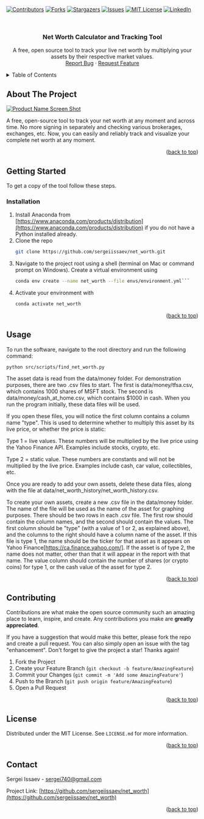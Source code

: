 <!-- Improved compatibility of back to top link: See: https://github.com/othneildrew/Best-README-Template/pull/73 -->
<a name="readme-top"></a>
<!--
*** Thanks for checking out the Best-README-Template. If you have a suggestion
*** that would make this better, please fork the repo and create a pull request
*** or simply open an issue with the tag "enhancement".
*** Don't forget to give the project a star!
*** Thanks again! Now go create something AMAZING! :D
-->



<!-- PROJECT SHIELDS -->
<!--
*** I'm using markdown "reference style" links for readability.
*** Reference links are enclosed in brackets [ ] instead of parentheses ( ).
*** See the bottom of this document for the declaration of the reference variables
*** for contributors-url, forks-url, etc. This is an optional, concise syntax you may use.
*** https://www.markdownguide.org/basic-syntax/#reference-style-links
-->
[![Contributors][contributors-shield]][contributors-url]
[![Forks][forks-shield]][forks-url]
[![Stargazers][stars-shield]][stars-url]
[![Issues][issues-shield]][issues-url]
[![MIT License][license-shield]][license-url]
[![LinkedIn][linkedin-shield]][linkedin-url]



<!-- PROJECT LOGO -->
<br />
<div align="center">

<h3 align="center">Net Worth Calculator and Tracking Tool</h3>

  <p align="center">
    A free, open source tool to track your live net worth by multiplying your assets by their respective market values.
    <br />
    <a href="https://github.com/sergeiissaev/net_worth/issues">Report Bug</a>
    ·
    <a href="https://github.com/sergeiissaev/net_worth/issues">Request Feature</a>
  </p>
</div>



<!-- TABLE OF CONTENTS -->
<details>
  <summary>Table of Contents</summary>
  <ol>
    <li>
      <a href="#about-the-project">About The Project</a>
    </li>
    <li>
      <a href="#getting-started">Getting Started</a>
      <ul>
        <li><a href="#installation">Installation</a></li>
      </ul>
    </li>
    <li><a href="#usage">Usage</a></li>
    <li><a href="#contributing">Contributing</a></li>
    <li><a href="#license">License</a></li>
    <li><a href="#contact">Contact</a></li>
  </ol>
</details>



<!-- ABOUT THE PROJECT -->
## About The Project

[![Product Name Screen Shot][product-screenshot]](https://example.com)

A free, open-source tool to track your net worth at any moment and across time. No more signing in separately and checking various brokerages,
exchanges, etc. Now, you can easily and reliably track and visualize your complete net worth at any moment.

<p align="right">(<a href="#readme-top">back to top</a>)</p>




<!-- GETTING STARTED -->
## Getting Started

To get a copy of the tool follow these steps.


### Installation

1. Install Anaconda from  [https://www.anaconda.com/products/distribution](https://www.anaconda.com/products/distribution) if you do not have a Python installed already.
2. Clone the repo
   ```sh
   git clone https://github.com/sergeiissaev/net_worth.git
   ```
3. Navigate to the project root using a shell (terminal on Mac or command prompt on Windows). Create a virtual environment using
   ```sh
   conda env create --name net_worth --file envs/environment.yml```
   ```
4. Activate your environment with
   ```sh
   conda activate net_worth
   ```
<p align="right">(<a href="#readme-top">back to top</a>)</p>



<!-- USAGE EXAMPLES -->
## Usage

To run the software, navigate to the root directory and run the following command:

```python src/scripts/find_net_worth.py```

The asset data is read from the data/money folder. For demonstration purposes, there are two .csv files to start. The first is
data/money/tfsa.csv, which contains 1000 shares of MSFT stock. The second is data/money/cash_at_home.csv, which contains $1000 in cash.
When you run the program initially, these data files will be used.

If you open these files, you will notice the first column contains a column name "type". This is used to determine whether to multiply
this asset by its live price, or whether the price is static:

Type 1 = live values. These numbers will be multiplied by the live price using the Yahoo Finance API. Examples include stocks, crypto, etc.

Type 2 = static value. These numbers are constants and will not be multiplied by the live price. Examples include cash, car value, collectibles, etc.

Once you are ready to add your own assets, delete these data files, along with the file at data/net_worth_history/net_worth_history.csv.

To create your own assets, create a new .csv file in the data/money folder. The name of the file will be used as the name of the asset for graphing purposes.
There should be two rows in each .csv file. The first row should contain the column names, and the second should contain the values.
The first column should be "type" (with a value of 1 or 2, as explained above), and the columns to the right should have a column name of the asset. If this file is type 1, the name should be the ticker for that asset as it appears on Yahoo Finance[https://ca.finance.yahoo.com/].
If the asset is of type 2, the name does not matter, other than that it will appear in the report with that name. The value column should contain the number of shares (or crypto coins) for type 1, or the cash value of the asset for type 2.


<p align="right">(<a href="#readme-top">back to top</a>)</p>



<!-- CONTRIBUTING -->
## Contributing

Contributions are what make the open source community such an amazing place to learn, inspire, and create. Any contributions you make are **greatly appreciated**.

If you have a suggestion that would make this better, please fork the repo and create a pull request. You can also simply open an issue with the tag "enhancement".
Don't forget to give the project a star! Thanks again!

1. Fork the Project
2. Create your Feature Branch (`git checkout -b feature/AmazingFeature`)
3. Commit your Changes (`git commit -m 'Add some AmazingFeature'`)
4. Push to the Branch (`git push origin feature/AmazingFeature`)
5. Open a Pull Request

<p align="right">(<a href="#readme-top">back to top</a>)</p>



<!-- LICENSE.md -->
## License

Distributed under the MIT License. See `LICENSE.md` for more information.

<p align="right">(<a href="#readme-top">back to top</a>)</p>



<!-- CONTACT -->
## Contact

Sergei Issaev - sergei740@gmail.com

Project Link: [https://github.com/sergeiissaev/net_worth](https://github.com/sergeiissaev/net_worth)

<p align="right">(<a href="#readme-top">back to top</a>)</p>







<!-- MARKDOWN LINKS & IMAGES -->
<!-- https://www.markdownguide.org/basic-syntax/#reference-style-links -->
[contributors-shield]: https://img.shields.io/github/contributors/sergeiissaev/net_worth.svg?style=for-the-badge
[contributors-url]: https://github.com/sergeiissaev/net_worth/graphs/contributors
[forks-shield]: https://img.shields.io/github/forks/sergeiissaev/net_worth.svg?style=for-the-badge
[forks-url]: https://github.com/sergeiissaev/net_worth/network/members
[stars-shield]: https://img.shields.io/github/stars/sergeiissaev/net_worth.svg?style=for-the-badge
[stars-url]: https://github.com/sergeiissaev/net_worth/stargazers
[issues-shield]: https://img.shields.io/github/issues/sergeiissaev/net_worth.svg?style=for-the-badge
[issues-url]: https://github.com/sergeiissaev/net_worth/issues
[license-shield]: https://img.shields.io/github/license/othneildrew/Best-README-Template.svg?style=for-the-badge
[license-url]: https://github.com/sergeiissaev/net_worth/blob/master/LICENSE.md
[linkedin-shield]: https://img.shields.io/badge/-LinkedIn-black.svg?style=for-the-badge&logo=linkedin&colorB=555
[linkedin-url]: https://linkedin.com/in/sergei-issaev
[product-screenshot]: data/processed/net_worth_line_graph.png
[Next.js]: https://img.shields.io/badge/next.js-000000?style=for-the-badge&logo=nextdotjs&logoColor=white
[Next-url]: https://nextjs.org/
[React.js]: https://img.shields.io/badge/React-20232A?style=for-the-badge&logo=react&logoColor=61DAFB
[React-url]: https://reactjs.org/
[Vue.js]: https://img.shields.io/badge/Vue.js-35495E?style=for-the-badge&logo=vuedotjs&logoColor=4FC08D
[Vue-url]: https://vuejs.org/
[Angular.io]: https://img.shields.io/badge/Angular-DD0031?style=for-the-badge&logo=angular&logoColor=white
[Angular-url]: https://angular.io/
[Svelte.dev]: https://img.shields.io/badge/Svelte-4A4A55?style=for-the-badge&logo=svelte&logoColor=FF3E00
[Svelte-url]: https://svelte.dev/
[Laravel.com]: https://img.shields.io/badge/Laravel-FF2D20?style=for-the-badge&logo=laravel&logoColor=white
[Laravel-url]: https://laravel.com
[Bootstrap.com]: https://img.shields.io/badge/Bootstrap-563D7C?style=for-the-badge&logo=bootstrap&logoColor=white
[Bootstrap-url]: https://getbootstrap.com
[JQuery.com]: https://img.shields.io/badge/jQuery-0769AD?style=for-the-badge&logo=jquery&logoColor=white
[JQuery-url]: https://jquery.com
